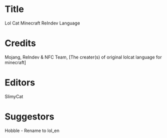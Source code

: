 # Title
 Lol Cat Minecraft ReIndev Language
# Credits
 Mojang, ReIndev & NFC Team, [The creater(s) of original lolcat language for minecraft] 
 # Editors
   SlimyCat
 # Suggestors
   Hobble - Rename to lol_en
